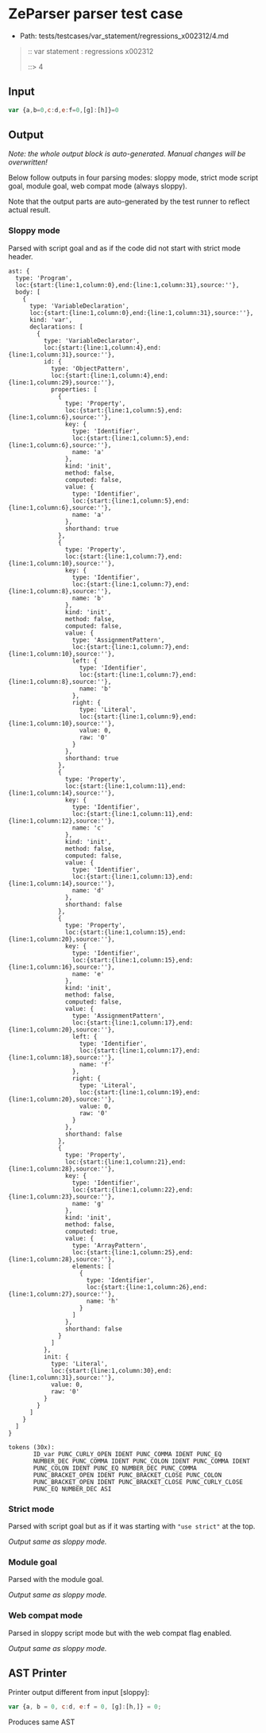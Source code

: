 # ZeParser parser test case

- Path: tests/testcases/var_statement/regressions_x002312/4.md

> :: var statement : regressions x002312
>
> ::> 4

## Input

`````js
var {a,b=0,c:d,e:f=0,[g]:[h]}=0
`````

## Output

_Note: the whole output block is auto-generated. Manual changes will be overwritten!_

Below follow outputs in four parsing modes: sloppy mode, strict mode script goal, module goal, web compat mode (always sloppy).

Note that the output parts are auto-generated by the test runner to reflect actual result.

### Sloppy mode

Parsed with script goal and as if the code did not start with strict mode header.

`````
ast: {
  type: 'Program',
  loc:{start:{line:1,column:0},end:{line:1,column:31},source:''},
  body: [
    {
      type: 'VariableDeclaration',
      loc:{start:{line:1,column:0},end:{line:1,column:31},source:''},
      kind: 'var',
      declarations: [
        {
          type: 'VariableDeclarator',
          loc:{start:{line:1,column:4},end:{line:1,column:31},source:''},
          id: {
            type: 'ObjectPattern',
            loc:{start:{line:1,column:4},end:{line:1,column:29},source:''},
            properties: [
              {
                type: 'Property',
                loc:{start:{line:1,column:5},end:{line:1,column:6},source:''},
                key: {
                  type: 'Identifier',
                  loc:{start:{line:1,column:5},end:{line:1,column:6},source:''},
                  name: 'a'
                },
                kind: 'init',
                method: false,
                computed: false,
                value: {
                  type: 'Identifier',
                  loc:{start:{line:1,column:5},end:{line:1,column:6},source:''},
                  name: 'a'
                },
                shorthand: true
              },
              {
                type: 'Property',
                loc:{start:{line:1,column:7},end:{line:1,column:10},source:''},
                key: {
                  type: 'Identifier',
                  loc:{start:{line:1,column:7},end:{line:1,column:8},source:''},
                  name: 'b'
                },
                kind: 'init',
                method: false,
                computed: false,
                value: {
                  type: 'AssignmentPattern',
                  loc:{start:{line:1,column:7},end:{line:1,column:10},source:''},
                  left: {
                    type: 'Identifier',
                    loc:{start:{line:1,column:7},end:{line:1,column:8},source:''},
                    name: 'b'
                  },
                  right: {
                    type: 'Literal',
                    loc:{start:{line:1,column:9},end:{line:1,column:10},source:''},
                    value: 0,
                    raw: '0'
                  }
                },
                shorthand: true
              },
              {
                type: 'Property',
                loc:{start:{line:1,column:11},end:{line:1,column:14},source:''},
                key: {
                  type: 'Identifier',
                  loc:{start:{line:1,column:11},end:{line:1,column:12},source:''},
                  name: 'c'
                },
                kind: 'init',
                method: false,
                computed: false,
                value: {
                  type: 'Identifier',
                  loc:{start:{line:1,column:13},end:{line:1,column:14},source:''},
                  name: 'd'
                },
                shorthand: false
              },
              {
                type: 'Property',
                loc:{start:{line:1,column:15},end:{line:1,column:20},source:''},
                key: {
                  type: 'Identifier',
                  loc:{start:{line:1,column:15},end:{line:1,column:16},source:''},
                  name: 'e'
                },
                kind: 'init',
                method: false,
                computed: false,
                value: {
                  type: 'AssignmentPattern',
                  loc:{start:{line:1,column:17},end:{line:1,column:20},source:''},
                  left: {
                    type: 'Identifier',
                    loc:{start:{line:1,column:17},end:{line:1,column:18},source:''},
                    name: 'f'
                  },
                  right: {
                    type: 'Literal',
                    loc:{start:{line:1,column:19},end:{line:1,column:20},source:''},
                    value: 0,
                    raw: '0'
                  }
                },
                shorthand: false
              },
              {
                type: 'Property',
                loc:{start:{line:1,column:21},end:{line:1,column:28},source:''},
                key: {
                  type: 'Identifier',
                  loc:{start:{line:1,column:22},end:{line:1,column:23},source:''},
                  name: 'g'
                },
                kind: 'init',
                method: false,
                computed: true,
                value: {
                  type: 'ArrayPattern',
                  loc:{start:{line:1,column:25},end:{line:1,column:28},source:''},
                  elements: [
                    {
                      type: 'Identifier',
                      loc:{start:{line:1,column:26},end:{line:1,column:27},source:''},
                      name: 'h'
                    }
                  ]
                },
                shorthand: false
              }
            ]
          },
          init: {
            type: 'Literal',
            loc:{start:{line:1,column:30},end:{line:1,column:31},source:''},
            value: 0,
            raw: '0'
          }
        }
      ]
    }
  ]
}

tokens (30x):
       ID_var PUNC_CURLY_OPEN IDENT PUNC_COMMA IDENT PUNC_EQ
       NUMBER_DEC PUNC_COMMA IDENT PUNC_COLON IDENT PUNC_COMMA IDENT
       PUNC_COLON IDENT PUNC_EQ NUMBER_DEC PUNC_COMMA
       PUNC_BRACKET_OPEN IDENT PUNC_BRACKET_CLOSE PUNC_COLON
       PUNC_BRACKET_OPEN IDENT PUNC_BRACKET_CLOSE PUNC_CURLY_CLOSE
       PUNC_EQ NUMBER_DEC ASI
`````

### Strict mode

Parsed with script goal but as if it was starting with `"use strict"` at the top.

_Output same as sloppy mode._

### Module goal

Parsed with the module goal.

_Output same as sloppy mode._

### Web compat mode

Parsed in sloppy script mode but with the web compat flag enabled.

_Output same as sloppy mode._

## AST Printer

Printer output different from input [sloppy]:

````js
var {a, b = 0, c:d, e:f = 0, [g]:[h,]} = 0;
````

Produces same AST
